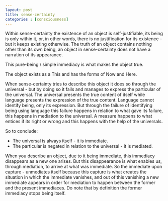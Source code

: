 ```yaml
---
layout: post
title: sense-certainty
categories : [consciousness]
---
```


Within sense-certainty the existence of an object is self-justifiable, its being 
is only within it, or, in other words, there is no justification for its existence - but it keeps existing otherwise.
The truth of an object contains nothing other than its own being,
an object in sense-certainty does not have a narration of its appearance.

This pure-being / simple immediacy is what makes the object true.

The object exists as a This and has the forms of Now and Here.

When sense-certainty tries to describe this object it does so through the universal - 
but by doing so it fails and manages to express the particular of the universal.
The universal presents the true content of itself 
while language presents the expression of the true content.
Language cannot identify being, only its expression.
But through the failure of identifying being using language this failure happens in 
relation to what gave its failure, this happens in mediation to the universal.
A measure happens to what entices if its right or wrong and this happens with the 
help of the universals.

So to conclude:
 - The universal is always itself - it is immediate.
 - The particular is negated in relation to the universal - it is mediated.


When you describe an object, due to it being immediate, 
this immediacy disappears as a new one arises.
But this disappearance is what enables us, through mediation, to arrive 
at what was immediate. So the immediate upon capture - unmediates itself because 
this capture is what creates the situation in which the immediate vanishes, and out of 
this vanishing a new immediate appears in order for mediation to happen between the former and the present 
immediaces. Do note that by definition the former immediacy stops being itself.


